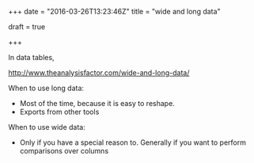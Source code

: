 +++
date = "2016-03-26T13:23:46Z"
title = "wide and long data"

draft = true

+++

In data tables,

<!--more-->

http://www.theanalysisfactor.com/wide-and-long-data/

When to use long data:

 - Most of the time, because it is easy to reshape.
 - Exports from other tools

When to use wide data:

 - Only if you have a special reason to. Generally if you want to perform comparisons over columns
